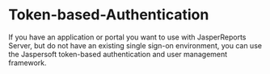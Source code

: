 # Token-based-Authentication
If you have an application or portal you want to use with JasperReports Server, but do not have an existing single sign-on environment, you can use the Jaspersoft token-based authentication and user management framework.
